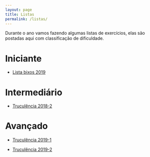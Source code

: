 ```yaml
---
layout: page
title: Listas
permalink: /listas/
---
```


Durante o ano vamos fazendo algumas listas de exercícios, elas são postadas aqui com classificação de dificuldade.

# Iniciante

- [Lista bixos 2019](https://docs.google.com/spreadsheets/d/1iQ3BzJhtxxseTXU9UI1WWV0_HzDdz04QH_0h_NJr4Ys/edit?usp=sharing)

# Intermediário

- [Truculência 2018-2](https://docs.google.com/spreadsheets/d/149wEP7dbO9pUzJ_306oDOsf_t9ST9ZKqEIg6i7VIzcI/edit?usp=sharing)

# Avançado

- [Truculência 2019-1](https://docs.google.com/spreadsheets/d/1kH2y00aSOZ-fm0ic9nejHdehzqmZbiqtc1R_y0gmLkA/edit?usp=sharing)

- [Truculência 2019-2](https://docs.google.com/spreadsheets/d/1Bw5CsFnGFN5c4UHx7Ncrq5ZHsN9h80fayY3Rzc467QY/edit?usp=sharing)
